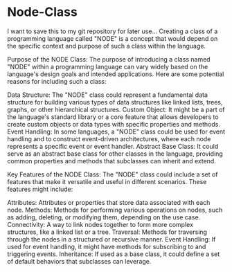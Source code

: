 # Node-Class
I want to save this to my git repository for later use... Creating a class of a programming language called "NODE" is a concept that would depend on the specific context and purpose of such a class within the language. 

Purpose of the NODE Class:
The purpose of introducing a class named "NODE" within a programming language can vary widely based on the language's design goals and intended applications. Here are some potential reasons for including such a class:

Data Structure: The "NODE" class could represent a fundamental data structure for building various types of data structures like linked lists, trees, graphs, or other hierarchical structures.
Custom Object: It might be a part of the language's standard library or a core feature that allows developers to create custom objects or data types with specific properties and methods.
Event Handling: In some languages, a "NODE" class could be used for event handling and to construct event-driven architectures, where each node represents a specific event or event handler.
Abstract Base Class: It could serve as an abstract base class for other classes in the language, providing common properties and methods that subclasses can inherit and extend.

Key Features of the NODE Class:
The "NODE" class could include a set of features that make it versatile and useful in different scenarios. These features might include:

Attributes: Attributes or properties that store data associated with each node.
Methods: Methods for performing various operations on nodes, such as adding, deleting, or modifying them, depending on the use case.
Connectivity: A way to link nodes together to form more complex structures, like a linked list or a tree.
Traversal: Methods for traversing through the nodes in a structured or recursive manner.
Event Handling: If used for event handling, it might have methods for subscribing to and triggering events.
Inheritance: If used as a base class, it could define a set of default behaviors that subclasses can leverage.
